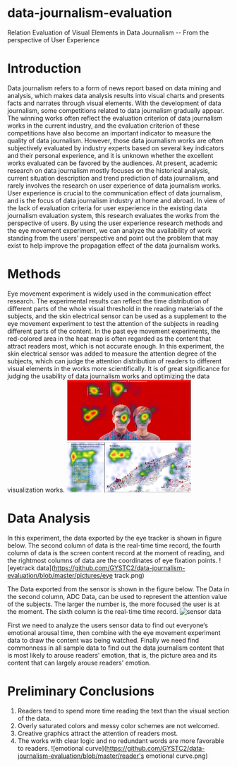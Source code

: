 # data-journalism-evaluation
  Relation Evaluation of Visual Elements in Data Journalism -- From the perspective of User Experience
# Introduction
  Data journalism refers to a form of news report based on data mining and analysis, which makes data analysis results into visual charts and presents facts and narrates through visual elements. 
  With the development of data journalism, some competitions related to data journalism gradually appear. The winning works often reflect the evaluation criterion of data journalism works in the current industry, and the evaluation criterion of these competitions have also become an important indicator to measure the quality of data journalism. 
  However, those data journalism works are often subjectively evaluated by industry experts based on several key indicators and their personal experience, and it is unknown whether the excellent works evaluated can be favored by the audiences.
  At present, academic research on data journalism mostly focuses on the historical analysis, current situation description and trend prediction of data journalism, and rarely involves the research on user experience of data journalism works. 
  User experience is crucial to the communication effect of data journalism, and is the focus of data journalism industry at home and abroad. 
  In view of the lack of evaluation criteria for user experience in the existing data journalism evaluation system, this research evaluates the works from the perspective of users. 
  By using the user experience research methods and the eye movement experiment, we can analyze the availability of work standing from the users’ perspective and point out the problem that may exist to help improve the propagation effect of the data journalism works.

# Methods
  Eye movement experiment is widely used in the communication effect research. 
  The experimental results can reflect the time distribution of different parts of the whole visual threshold in the reading materials of the subjects, and the skin electrical sensor can be used as a supplement to the eye movement experiment to test the attention of the subjects in reading different parts of the content.
  In the past eye movement experiments, the red-colored area in the heat map is often regarded as the content that attract readers most, which is not accurate enough. In this experiment, the skin electrical sensor was added to measure the attention degree of the subjects, which can judge the attention distribution of readers to different visual elements in the works more scientifically. It is of great significance for judging the usability of data journalism works and optimizing the data visualization works.
![Heatmap](https://github.com/GYSTC2/data-journalism-evaluation/blob/master/pictures/heatmap.png)

# Data Analysis
  In this experiment, the data exported by the eye tracker is shown in figure below. The second column of data is the real-time time record, the fourth column of data is the screen content record at the moment of reading, and the rightmost columns of data are the coordinates of eye fixation points.
![eyetrack data](https://github.com/GYSTC2/data-journalism-evaluation/blob/master/pictures/eye track.png)

The Data exported from the sensor is shown in the figure below. The Data in the second column, ADC Data, can be used to represent the attention value of the subjects. The larger the number is, the more focused the user is at the moment. The sixth column is the real-time time record.
![sensor data](https://github.com/GYSTC2/data-journalism-evaluation/blob/master/sensor.png)

First we need to analyze the users sensor data to find out everyone‘s emotional arousal time, then combine with the eye movement experiment data to draw the content was being watched. Finally we need find commonness in all sample data to find out the data journalism content that is most likely to arouse readers' emotion, that is, the picture area and its content that can largely arouse readers' emotion.

# Preliminary Conclusions
1. Readers tend to spend more time reading the text than the visual section of the data.
2. Overly saturated colors and messy color schemes are not welcomed.
3. Creative graphics attract the attention of readers most.
4. The works with clear logic and no redundant words are more favorable to readers.
![emotional curve](https://github.com/GYSTC2/data-journalism-evaluation/blob/master/reader's emotional curve.png)





